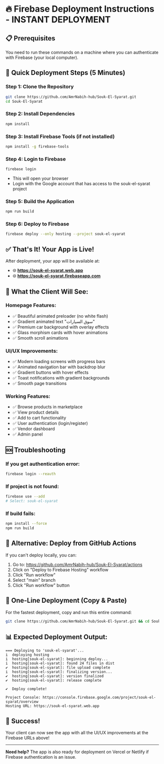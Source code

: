 # 🔥 Firebase Deployment Instructions - INSTANT DEPLOYMENT

## 📋 Prerequisites
You need to run these commands on a machine where you can authenticate with Firebase (your local computer).

## 🚀 Quick Deployment Steps (5 Minutes)

### Step 1: Clone the Repository
```bash
git clone https://github.com/AmrNabih-hub/Souk-El-Syarat.git
cd Souk-El-Syarat
```

### Step 2: Install Dependencies
```bash
npm install
```

### Step 3: Install Firebase Tools (if not installed)
```bash
npm install -g firebase-tools
```

### Step 4: Login to Firebase
```bash
firebase login
```
- This will open your browser
- Login with the Google account that has access to the souk-el-syarat project

### Step 5: Build the Application
```bash
npm run build
```

### Step 6: Deploy to Firebase
```bash
firebase deploy --only hosting --project souk-el-syarat
```

## ✅ That's It! Your App is Live!

After deployment, your app will be available at:
- 🌐 **https://souk-el-syarat.web.app**
- 🌐 **https://souk-el-syarat.firebaseapp.com**

## 🎨 What the Client Will See:

### Homepage Features:
- ✅ Beautiful animated preloader (no white flash)
- ✅ Gradient animated text "سوق السيارات"
- ✅ Premium car background with overlay effects
- ✅ Glass morphism cards with hover animations
- ✅ Smooth scroll animations

### UI/UX Improvements:
- ✅ Modern loading screens with progress bars
- ✅ Animated navigation bar with backdrop blur
- ✅ Gradient buttons with hover effects
- ✅ Toast notifications with gradient backgrounds
- ✅ Smooth page transitions

### Working Features:
- ✅ Browse products in marketplace
- ✅ View product details
- ✅ Add to cart functionality
- ✅ User authentication (login/register)
- ✅ Vendor dashboard
- ✅ Admin panel

## 🆘 Troubleshooting

### If you get authentication error:
```bash
firebase login --reauth
```

### If project is not found:
```bash
firebase use --add
# Select: souk-el-syarat
```

### If build fails:
```bash
npm install --force
npm run build
```

## 📱 Alternative: Deploy from GitHub Actions

If you can't deploy locally, you can:

1. Go to: https://github.com/AmrNabih-hub/Souk-El-Syarat/actions
2. Click on "Deploy to Firebase Hosting" workflow
3. Click "Run workflow"
4. Select "main" branch
5. Click "Run workflow" button

## 🎯 One-Line Deployment (Copy & Paste)

For the fastest deployment, copy and run this entire command:

```bash
git clone https://github.com/AmrNabih-hub/Souk-El-Syarat.git && cd Souk-El-Syarat && npm install && npm run build && firebase deploy --only hosting --project souk-el-syarat
```

## 📊 Expected Deployment Output:
```
=== Deploying to 'souk-el-syarat'...
i  deploying hosting
i  hosting[souk-el-syarat]: beginning deploy...
i  hosting[souk-el-syarat]: found 24 files in dist
✔  hosting[souk-el-syarat]: file upload complete
i  hosting[souk-el-syarat]: finalizing version...
✔  hosting[souk-el-syarat]: version finalized
✔  hosting[souk-el-syarat]: release complete

✔  Deploy complete!

Project Console: https://console.firebase.google.com/project/souk-el-syarat/overview
Hosting URL: https://souk-el-syarat.web.app
```

## 🌟 Success! 
Your client can now see the app with all the UI/UX improvements at the Firebase URLs above!

---

**Need help?** The app is also ready for deployment on Vercel or Netlify if Firebase authentication is an issue.